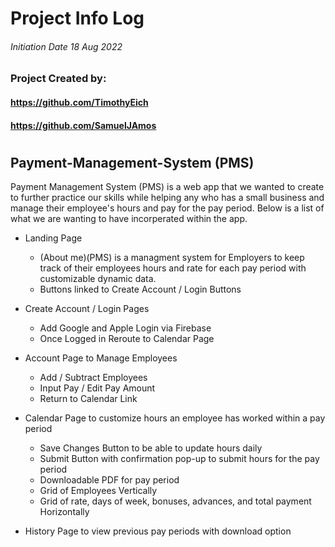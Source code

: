 # Project Info Log
###### Initiation Date 18 Aug 2022
### Project Created by:
#### https://github.com/TimothyEich
#### https://github.com/SamuelJAmos

#


## Payment-Management-System (PMS)

Payment Management System (PMS) is a web app that we wanted to create to further practice our skills while helping any who has a small business and manage their employee's hours and pay for the pay period. Below is a list of what we are wanting to have incorperated within the app.

- Landing Page
  - (About me)(PMS) is a managment system for Employers to keep track of their employees hours and rate for each pay period with customizable dynamic data.
  - Buttons linked to Create Account / Login Buttons

- Create Account / Login Pages
  - Add Google and Apple Login via Firebase
  - Once Logged in Reroute to Calendar Page
  
- Account Page to Manage Employees
  - Add / Subtract Employees
  - Input Pay / Edit Pay Amount
  - Return to Calendar Link
  
- Calendar Page to customize hours an employee has worked within a pay period
  - Save Changes Button to be able to update hours daily
  - Submit Button with confirmation pop-up to submit hours for the pay period
  - Downloadable PDF for pay period
  - Grid of Employees Vertically
  - Grid of rate, days of week, bonuses, advances, and total payment Horizontally
  
- History Page to view previous pay periods with download option
  

